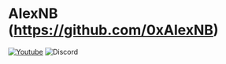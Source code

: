 # AlexNB (https://github.com/0xAlexNB)
[![Youtube](https://img.shields.io/youtube/channel/subscribers/UCnTxwFZ_j763lcooLW-IF0g?label=Subscribe&?style=social&logo=youtube&?logoWidth=60)](https://youtube.com/c/AlexNB)
![Discord](https://img.shields.io/discord/933940742139809843?label=Discord&logo=discord&style=social)
